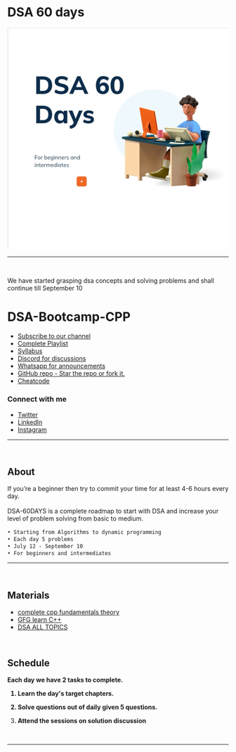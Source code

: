 # DSA 60 days 

<img src="https://github.com/Sushreesatarupa/Description-of-dsa60/blob/main/IMG_20210712_215737.jpg?raw=true" placeholder="DSA 60 Days"><hr><br>

We have started grasping dsa concepts and solving problems and shall continue till September 10<br>

# DSA-Bootcamp-CPP

- [Subscribe to our channel](https://youtube.com/channel/UCZrPV5fhnvvG3C0m8RrIFhA)
- [Complete Playlist](https://youtube.com/playlist?list=PL2FviLYGTpU0rr01Lcr-1bNYv8x58EIZq)
- [Syllabus](https://github.com/Sushreesatarupa/DSA-60Days/blob/main/b29678fe27a487f4835e6291a9302224.pdf)
- [Discord for discussions](https://discord.gg/MezpseWz)
- [Whatsapp for announcements](https://chat.whatsapp.com/HxQ9GxejKq415fvqiorkMC)
- [GitHub repo - Star the repo or fork it.](https://github.com/Sushreesatarupa/DSA-60Days)
- [Cheatcode](https://github.com/Sushreesatarupa/DSA-60Days/blob/main/Cheatcode%20Book.pdf)

### Connect with me
- [Twitter](https://twitter.com/satarupasushree)
- [LinkedIn](https://www.linkedin.com/in/sushree-satarupa/)
- [Instagram](https://www.instagram.com/satarupa_ss/)

<hr><br>

## About

If you’re a beginner then try to commit your time for at least 4-6 hours every day.<br><br>
DSA-60DAYS is a complete roadmap to start with DSA and increase your level of problem solving from basic to medium.<br>


    • Starting from Algorithms to dynamic programming
    • Each day 5 problems 
    • July 12 - September 10
    • For beginners and intermediates

<hr><br>

## Materials
- [complete cpp fundamentals theory](https://github.com/Sushreesatarupa/Description-of-dsa60/blob/main/C%2B%2B%20theory.html)
- [GFG learn C++](https://practice.geeksforgeeks.org/courses/fork-cpp)
- [DSA ALL TOPICS](https://www.geeksforgeeks.org/data-structures)

<br>


## Schedule

<b>

Each day we have 2 tasks to complete.<br>

1. Learn the day's target chapters. <br>

2. Solve questions out of daily given 5 questions.<br>

3. Attend the sessions on solution discussion</b>

<br><hr>

        



    
